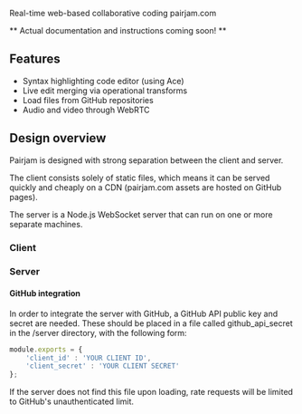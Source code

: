 Real-time web-based collaborative coding
pairjam.com

** Actual documentation and instructions coming soon! **

## Features
- Syntax highlighting code editor (using Ace)
- Live edit merging via operational transforms
- Load files from GitHub repositories
- Audio and video through WebRTC

## Design overview

Pairjam is designed with strong separation between the client and server.

The client consists solely of static files, which means it can be served quickly
and cheaply on a CDN (pairjam.com assets are hosted on GitHub pages).

The server is a Node.js WebSocket server that can run on one or more separate machines.

### Client

### Server

#### GitHub integration

In order to integrate the server with GitHub, a GitHub API public key
and secret are needed. These should be placed in a file called github_api_secret in
the /server directory, with the following form:

```javascript
module.exports = {
	'client_id' : 'YOUR CLIENT ID',
	'client_secret' : 'YOUR CLIENT SECRET'
};
```

If the server does not find this file upon loading, rate requests will be limited to
GitHub's unauthenticated limit.
